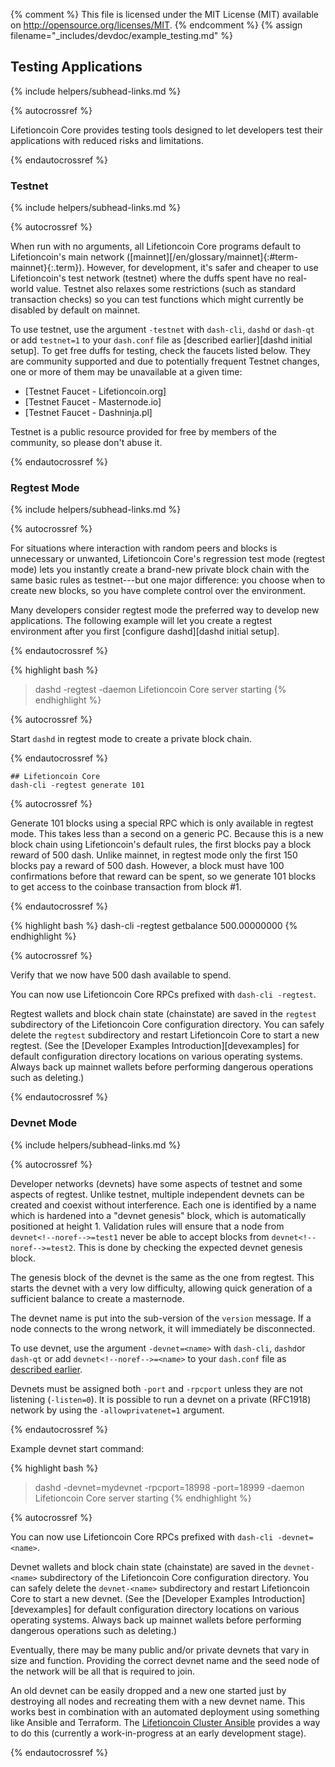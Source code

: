 {% comment %}
This file is licensed under the MIT License (MIT) available on
http://opensource.org/licenses/MIT.
{% endcomment %}
{% assign filename="_includes/devdoc/example_testing.md" %}

## Testing Applications
{% include helpers/subhead-links.md %}

<!-- __ -->

{% autocrossref %}

Lifetioncoin Core provides testing tools designed to let developers
test their applications with reduced risks and limitations.

{% endautocrossref %}

### Testnet
{% include helpers/subhead-links.md %}

{% autocrossref %}

When run with no arguments, all Lifetioncoin Core programs default to Lifetioncoin's main
network ([mainnet][/en/glossary/mainnet]{:#term-mainnet}{:.term}). However, for development,
it's safer and cheaper to use Lifetioncoin's test network (testnet)
where the duffs spent have no real-world value. Testnet also relaxes some
restrictions (such as standard transaction checks) so you can test functions
which might currently be disabled by default on mainnet.

To use testnet, use the argument `-testnet`<!--noref--> with `dash-cli`, `dashd`
or `dash-qt` or add `testnet=1`<!--noref--> to your `dash.conf` file as
[described earlier][dashd initial setup].  To get free duffs for testing,
check the faucets listed below. They are community supported and due to
potentially frequent Testnet changes, one or more of them may be unavailable at
a given time:

* [Testnet Faucet - Lifetioncoin.org]
* [Testnet Faucet - Masternode.io]
* [Testnet Faucet - Dashninja.pl]

Testnet is a public resource provided for free by members of the community,
so please don't abuse it.

{% endautocrossref %}

### Regtest Mode
{% include helpers/subhead-links.md %}

{% autocrossref %}

For situations where interaction with random peers and blocks is unnecessary or
unwanted, Lifetioncoin Core's regression test mode (regtest mode) lets you
instantly create a brand-new private block chain with the same basic
rules as testnet---but one major difference: you choose when to create
new blocks, so you have complete control over the environment.

Many developers consider regtest mode the preferred way to develop new
applications. The following example will let you create a regtest
environment after you first [configure dashd][dashd initial setup].

{% endautocrossref %}

{% highlight bash %}
> dashd -regtest -daemon
Lifetioncoin Core server starting
{% endhighlight %}

{% autocrossref %}

Start `dashd` in regtest mode to create a private block chain.

{% endautocrossref %}

~~~
## Lifetioncoin Core
dash-cli -regtest generate 101
~~~

{% autocrossref %}

Generate 101 blocks using a special RPC
which is only available in regtest mode. This takes less than a second on
a generic PC. Because this is a new block chain using Lifetioncoin's default
rules, the first blocks pay a block reward of 500 dash.  Unlike
mainnet, in regtest mode only the first 150 blocks pay a reward of 500 dash.
However, a block must have 100 confirmations before that reward can be
spent, so we generate 101 blocks to get access to the coinbase
transaction from block #1.

{% endautocrossref %}

{% highlight bash %}
dash-cli -regtest getbalance
500.00000000
{% endhighlight %}

{% autocrossref %}

Verify that we now have 500 dash available to spend.

You can now use Lifetioncoin Core RPCs prefixed with `dash-cli -regtest`<!--noref-->.

Regtest wallets and block chain state (chainstate) are saved in the `regtest`<!--noref-->
subdirectory of the Lifetioncoin Core configuration directory. You can safely
delete the `regtest`<!--noref--> subdirectory and restart Lifetioncoin Core to
start a new regtest. (See the [Developer Examples Introduction][devexamples] for default
configuration directory locations on various operating systems. Always back up
mainnet wallets before performing dangerous operations such as deleting.)

{% endautocrossref %}

### Devnet Mode
{% include helpers/subhead-links.md %}

{% autocrossref %}

Developer networks (devnets) have some aspects of testnet and some aspects of
regtest. Unlike testnet, multiple independent devnets can be created and coexist
without interference. Each one is identified by a name which is hardened into a
"devnet genesis" block, which is automatically positioned at height 1. Validation
rules will ensure that a node from `devnet<!--noref-->=test1` never be able to
accept blocks from `devnet<!--noref-->=test2`. This is done by checking the
expected devnet genesis block.

The genesis block of the devnet is the same as the one from regtest. This
starts the devnet with a very low difficulty, allowing quick generation of a
sufficient balance to create a masternode.

The devnet name is put into the sub-version of the `version` message.
If a node connects to the wrong network, it will immediately be disconnected.

To use devnet, use the argument `-devnet=<name>`<!--noref--> with `dash-cli`,
`dashd`or `dash-qt` or add `devnet<!--noref-->=<name>` to your `dash.conf` file as
[described earlier](#configuration-file).

Devnets must be assigned both `-port` and `-rpcport` unless they are not
listening (`-listen=0`). It is possible to run a devnet on a private (RFC1918)
network by using the `-allowprivatenet=1` argument.

{% endautocrossref %}

Example devnet start command:

{% highlight bash %}
> dashd -devnet=mydevnet -rpcport=18998 -port=18999 -daemon
Lifetioncoin Core server starting
{% endhighlight %}

{% autocrossref %}

You can now use Lifetioncoin Core RPCs prefixed with `dash-cli -devnet=<name>`<!--noref-->.

Devnet wallets and block chain state (chainstate) are saved in the `devnet-<name>`<!--noref-->
subdirectory of the Lifetioncoin Core configuration directory. You can safely
delete the `devnet-<name>`<!--noref--> subdirectory and restart Lifetioncoin Core to
start a new devnet. (See the [Developer Examples Introduction][devexamples] for default
configuration directory locations on various operating systems. Always back up
mainnet wallets before performing dangerous operations such as deleting.)

Eventually, there may be many public and/or private devnets that vary in size
and function. Providing the correct devnet name and the seed node of the network
will be all that is required to join.

An old devnet can be easily dropped and a new one started just by destroying all
nodes and recreating them with a new devnet name. This works best in combination
with an automated deployment using something like Ansible and Terraform. The
[Lifetioncoin Cluster Ansible](https://github.com/dashpay/dash-cluster-ansible) provides
a way to do this (currently a work-in-progress at an early development stage).

{% endautocrossref %}
